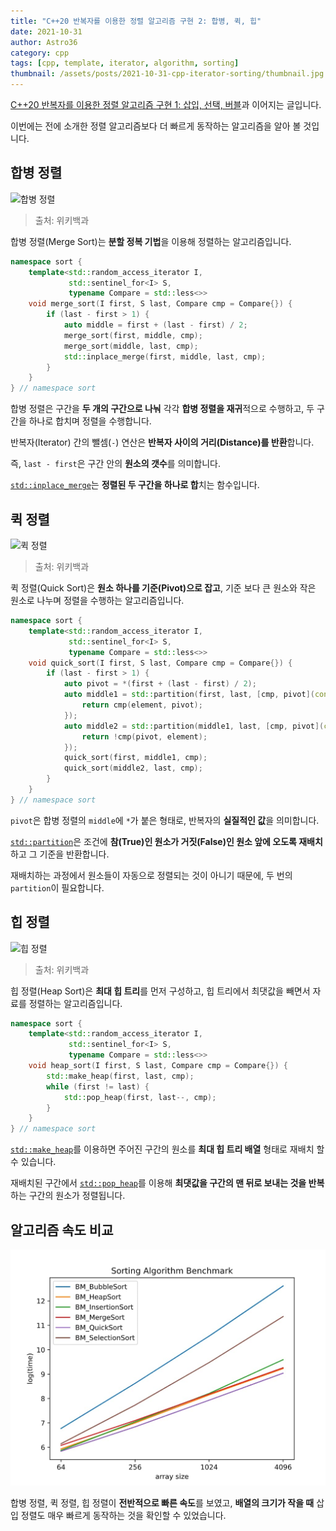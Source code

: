 ```yaml
---
title: "C++20 반복자를 이용한 정렬 알고리즘 구현 2: 합병, 퀵, 힙"
date: 2021-10-31
author: Astro36
category: cpp
tags: [cpp, template, iterator, algorithm, sorting]
thumbnail: /assets/posts/2021-10-31-cpp-iterator-sorting/thumbnail.jpg
---
```


[C++20 반복자를 이용한 정렬 알고리즘 구현 1: 삽입, 선택, 버블](https://int-i.github.io/cpp/2021-10-24/cpp-iterator-sorting/)과 이어지는 글입니다.

이번에는 전에 소개한 정렬 알고리즘보다 더 빠르게 동작하는 알고리즘을 알아 볼 것입니다.

## 합병 정렬

![합병 정렬](https://upload.wikimedia.org/wikipedia/commons/thumb/c/cc/Merge-sort-example-300px.gif/220px-Merge-sort-example-300px.gif)

> 출처: 위키백과

합병 정렬(Merge Sort)는 **분할 정복 기법**을 이용해 정렬하는 알고리즘입니다.

```cpp
namespace sort {
    template<std::random_access_iterator I,
             std::sentinel_for<I> S,
             typename Compare = std::less<>>
    void merge_sort(I first, S last, Compare cmp = Compare{}) {
        if (last - first > 1) {
            auto middle = first + (last - first) / 2;
            merge_sort(first, middle, cmp);
            merge_sort(middle, last, cmp);
            std::inplace_merge(first, middle, last, cmp);
        }
    }
} // namespace sort
```

합병 정렬은 구간을 **두 개의 구간으로 나눠** 각각 **합병 정렬을 재귀**적으로 수행하고, 두 구간을 하나로 합치며 정렬을 수행합니다.

반복자(Iterator) 간의 뺄셈(`-`) 연산은 **반복자 사이의 거리(Distance)를 반환**합니다.

즉, `last - first`은 구간 안의 **원소의 갯수**를 의미합니다. 

[`std::inplace_merge`](https://en.cppreference.com/w/cpp/algorithm/inplace_merge)는 **정렬된 두 구간을 하나로 합**치는 함수입니다.

## 퀵 정렬

![퀵 정렬](https://upload.wikimedia.org/wikipedia/commons/thumb/6/6a/Sorting_quicksort_anim.gif/220px-Sorting_quicksort_anim.gif)

> 출처: 위키백과

퀵 정렬(Quick Sort)은 **원소 하나를 기준(Pivot)으로 잡고**, 기준 보다 큰 원소와 작은 원소로 나누며 정렬을 수행하는 알고리즘입니다.

```cpp
namespace sort {
    template<std::random_access_iterator I,
             std::sentinel_for<I> S,
             typename Compare = std::less<>>
    void quick_sort(I first, S last, Compare cmp = Compare{}) {
        if (last - first > 1) {
            auto pivot = *(first + (last - first) / 2);
            auto middle1 = std::partition(first, last, [cmp, pivot](const auto &element) {
                return cmp(element, pivot);
            });
            auto middle2 = std::partition(middle1, last, [cmp, pivot](const auto &element) {
                return !cmp(pivot, element);
            });
            quick_sort(first, middle1, cmp);
            quick_sort(middle2, last, cmp);
        }
    }
} // namespace sort
```

`pivot`은 합병 정렬의 `middle`에 `*`가 붙은 형태로, 반복자의 **실질적인 값**을 의미합니다.

[`std::partition`](https://en.cppreference.com/w/cpp/algorithm/partition)은 조건에 **참(True)인 원소가 거짓(False)인 원소 앞에 오도록 재배치**하고 그 기준을 반환합니다.

재배치하는 과정에서 원소들이 자동으로 정렬되는 것이 아니기 때문에, 두 번의 `partition`이 필요합니다.

## 힙 정렬

![힙 정렬](https://upload.wikimedia.org/wikipedia/commons/thumb/1/1b/Sorting_heapsort_anim.gif/220px-Sorting_heapsort_anim.gif)

> 출처: 위키백과

힙 정렬(Heap Sort)은 **최대 힙 트리**를 먼저 구성하고, 힙 트리에서 최댓값을 빼면서 자료를 정렬하는 알고리즘입니다.

```cpp
namespace sort {
    template<std::random_access_iterator I,
             std::sentinel_for<I> S,
             typename Compare = std::less<>>
    void heap_sort(I first, S last, Compare cmp = Compare{}) {
        std::make_heap(first, last, cmp);
        while (first != last) {
            std::pop_heap(first, last--, cmp);
        }
    }
} // namespace sort
```

[`std::make_heap`](https://en.cppreference.com/w/cpp/algorithm/make_heap)를 이용하면 주어진 구간의 원소를 **최대 힙 트리 배열** 형태로 재배치 할 수 있습니다.

재배치된 구간에서 [`std::pop_heap`](https://en.cppreference.com/w/cpp/algorithm/pop_heap)를 이용해 **최댓값을 구간의 맨 뒤로 보내는 것을 반복**하는 구간의 원소가 정렬됩니다.

## 알고리즘 속도 비교

![정렬 알고리즘 속도](/assets/posts/2021-10-31-cpp-iterator-sorting/benchmark.jpg)

합병 정렬, 퀵 정렬, 힙 정렬이 **전반적으로 빠른 속도**를 보였고, **배열의 크기가 작을 때** 삽입 정렬도 매우 빠르게 동작하는 것을 확인할 수 있었습니다.

